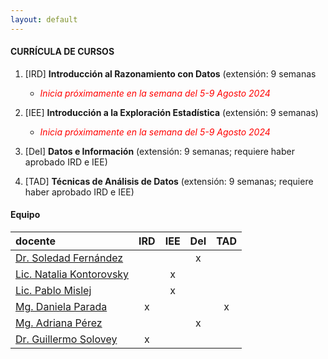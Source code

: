 ```yaml
---
layout: default
---
```


#### CURRÍCULA DE CURSOS

1. [IRD] **Introducción al Razonamiento con Datos** (extensión: 9 semanas
   - <span style="color:red">_Inicia próximamente en la semana del 5-9 Agosto 2024_</span>
     <span style="color:white">-</span>   
3. [IEE] **Introducción a la Exploración Estadística** (extensión: 9 semanas)
   - <span style="color:red">_Inicia próximamente en la semana del 5-9 Agosto 2024_</span>
     <span style="color:white">-</span>      
5. [DeI] **Datos e Información** (extensión: 9 semanas; requiere haber aprobado IRD e IEE)
   
7. [TAD] **Técnicas de Análisis de Datos** (extensión: 9 semanas; requiere haber aprobado IRD e IEE)

#### Equipo

 | docente      | IRD | IEE | DeI | TAD |
 |:-------------|:---:|:---:|:---:|:---:|
 | [Dr. Soledad Fernández](https://ic.fcen.uba.ar/institucional/integrantes/fernandezmariasoledad) |  |  | x |  |
 | [Lic. Natalia Kontorovsky](https://ic.fcen.uba.ar/institucional/integrantes/natalia-kontorovsky) |  | x |  |  |
 | [Lic. Pablo Mislej](https://mate.dm.uba.ar/~pfmislej/) |  | x |  |  |
 | [Mg. Daniela Parada](https://daniellaparada.github.io/personal/about.html) | x |  |  | x |
 | [Mg. Adriana Pérez](https://www.ic.fcen.uba.ar/ceecs/carrera/docentes/perez-adriana) |  |  | x |  |
 | [Dr. Guillermo Solovey](https://gsolovey.netlify.app/) | x |  |  |  |

<!--

 There should be whitespace between paragraphs.

 There should be whitespace between paragraphs. We recommend including a README, or a file with information about your project.

 # Header 1

 This is a normal paragraph following a header. GitHub is a code hosting platform for version control and collaboration. It lets you and others work together on projects from anywhere.

 ## Header 2

 > This is a blockquote following a header.
 >
 > When something is important enough, you do it even if the odds are not in your favor.

 ### Header 3

 ```js
 // Javascript code with syntax highlighting.
 var fun = function lang(l) {
   dateformat.i18n = require('./lang/' + l)
   return true;
 }
 ```

 ```ruby
 # Ruby code with syntax highlighting
 GitHubPages::Dependencies.gems.each do |gem, version|
   s.add_dependency(gem, "= #{version}")
 end
 ```



 *   This is an unordered list following a header.
 *   This is an unordered list following a header.
 *   This is an unordered list following a header.

 ##### Header 5

 1.  This is an ordered list following a header.
 2.  This is an ordered list following a header.
 3.  This is an ordered list following a header.

 ###### Header 6

 | head1        | head two          | three |
 |:-------------|:------------------|:------|
 | ok           | good swedish fish | nice  |
 | out of stock | good and plenty   | nice  |
 | ok           | good `oreos`      | hmm   |
 | ok           | good `zoute` drop | yumm  |

 ### There's a horizontal rule below this.

 * * *

 ### Here is an unordered list:

 *   Item foo
 *   Item bar
 *   Item baz
 *   Item zip

 ### And an ordered list:

 1.  Item one
 1.  Item two
 1.  Item three
 1.  Item four

 ### And a nested list:

 - level 1 item
   - level 2 item
   - level 2 item
     - level 3 item
     - level 3 item
 - level 1 item
   - level 2 item
   - level 2 item
   - level 2 item
 - level 1 item
   - level 2 item
   - level 2 item
 - level 1 item

 ### Small image

 ![Octocat](https://github.githubassets.com/images/icons/emoji/octocat.png)

 ### Large image

 ![Branching](https://docs.github.com/assets/cb-23923/mw-1440/images/help/repository/branching.webp)

 ### Definition lists can be used with HTML syntax.

 <dl>
 <dt>Name</dt>
 <dd>Godzilla</dd>
 <dt>Born</dt>
<// dd>1952</dd>
 <dt>Birthplace</dt>
 <dd>Japan</dd>
 <dt>Color</dt>
 <dd>Green</dd>
 </dl>

 ```
 Long, single-line code blocks should not wrap. They should horizontally scroll if they are too // long. This line should be long enough to demonstrate this.
 ```

 ```
 The final element.
 ```

-->
